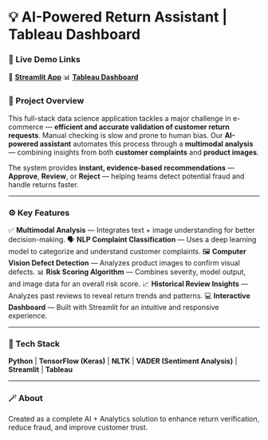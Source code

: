 # 💡 AI-Powered Return Assistant | Tableau Dashboard

### 🚀 Live Demo Links

🔗 **[Streamlit App](https://ai-return-assistant-mgjhvkazynfsvdlqe4gcpa.streamlit.app/)**
📊 **[Tableau Dashboard](https://public.tableau.com/app/profile/debasmita.chatterjee7587/viz/MultimodalReturnIntelligenceDashboard/Dashboard1?publish=yes)**

### 🧠 Project Overview

This full-stack data science application tackles a major challenge in e-commerce — **efficient and accurate validation of customer return requests**.
Manual checking is slow and prone to human bias. Our **AI-powered assistant** automates this process through a **multimodal analysis** — combining insights from both **customer complaints** and **product images**.

The system provides **instant, evidence-based recommendations** — **Approve**, **Review**, or **Reject** — helping teams detect potential fraud and handle returns faster.

---

### ⚙️ Key Features

✅ **Multimodal Analysis** — Integrates text + image understanding for better decision-making.
🗣️ **NLP Complaint Classification** — Uses a deep learning model to categorize and understand customer complaints.
🖼️ **Computer Vision Defect Detection** — Analyzes product images to confirm visual defects.
📊 **Risk Scoring Algorithm** — Combines severity, model output, and image data for an overall risk score.
📈 **Historical Review Insights** — Analyzes past reviews to reveal return trends and patterns.
💻 **Interactive Dashboard** — Built with Streamlit for an intuitive and responsive experience.

---

### 🧰 Tech Stack

**Python** | **TensorFlow (Keras)** | **NLTK** | **VADER (Sentiment Analysis)** | **Streamlit** | **Tableau**

---

### 🪄 About

Created as a complete AI + Analytics solution to enhance return verification, reduce fraud, and improve customer trust.
